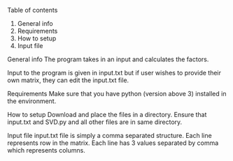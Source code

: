 Table of contents

1. General info
2. Requirements
3. How to setup
4. Input file


General info
The program takes in an input and calculates the factors.

Input to the program is given in input.txt but if user wishes to provide their own matrix, they can edit the input.txt file.

Requirements
Make sure that you have python (version above 3) installed in the environment.

How to setup
Download and place the files in a directory. Ensure that input.txt and SVD.py and all other files are in same directory. 

Input file
input.txt file is simply a comma separated structure. 
Each line represents row in the matrix.
Each line has 3 values separated by comma which represents columns.
